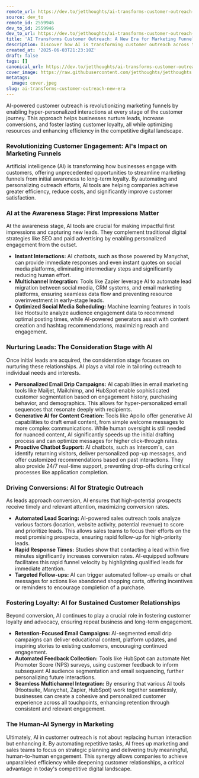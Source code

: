 ```yaml
---
remote_url: https://dev.to/jetthoughts/ai-transforms-customer-outreach-a-new-era-for-marketing-funnels-1ekn
source: dev_to
remote_id: 2559946
dev_to_id: 2559946
dev_to_url: https://dev.to/jetthoughts/ai-transforms-customer-outreach-a-new-era-for-marketing-funnels-1ekn
title: 'AI Transforms Customer Outreach: A New Era for Marketing Funnels'
description: Discover how AI is transforming customer outreach across the marketing funnel, from awareness to loyalty. Learn about AI-powered tools and strategies for personalized engagement, lead nurturing, and conversion optimization.
created_at: '2025-06-03T21:23:10Z'
draft: false
tags: []
canonical_url: https://dev.to/jetthoughts/ai-transforms-customer-outreach-a-new-era-for-marketing-funnels-1ekn
cover_image: https://raw.githubusercontent.com/jetthoughts/jetthoughts.github.io/master/content/blog/ai-transforms-customer-outreach-new-era/cover.jpeg
metatags:
  image: cover.jpeg
slug: ai-transforms-customer-outreach-new-era
---
```

AI-powered customer outreach is revolutionizing marketing funnels by enabling hyper-personalized interactions at every stage of the customer journey. This approach helps businesses nurture leads, increase conversions, and foster lasting customer loyalty, all while optimizing resources and enhancing efficiency in the competitive digital landscape.

### Revolutionizing Customer Engagement: AI's Impact on Marketing Funnels

Artificial intelligence (AI) is transforming how businesses engage with customers, offering unprecedented opportunities to streamline marketing funnels from initial awareness to long-term loyalty. By automating and personalizing outreach efforts, AI tools are helping companies achieve greater efficiency, reduce costs, and significantly improve customer satisfaction.

### AI at the Awareness Stage: First Impressions Matter

At the awareness stage, AI tools are crucial for making impactful first impressions and capturing new leads. They complement traditional digital strategies like SEO and paid advertising by enabling personalized engagement from the outset.

*   **Instant Interactions:** AI chatbots, such as those powered by Manychat, can provide immediate responses and even instant quotes on social media platforms, eliminating intermediary steps and significantly reducing human effort.
*   **Multichannel Integration:** Tools like Zapier leverage AI to automate lead migration between social media, CRM systems, and email marketing platforms, ensuring seamless data flow and preventing resource overinvestment in early-stage leads.
*   **Optimized Social Media Scheduling:** Machine learning features in tools like Hootsuite analyze audience engagement data to recommend optimal posting times, while AI-powered generators assist with content creation and hashtag recommendations, maximizing reach and engagement.

### Nurturing Leads: The Consideration Stage with AI

Once initial leads are acquired, the consideration stage focuses on nurturing these relationships. AI plays a vital role in tailoring outreach to individual needs and interests.

*   **Personalized Email Drip Campaigns:** AI capabilities in email marketing tools like Mailjet, Mailchimp, and HubSpot enable sophisticated customer segmentation based on engagement history, purchasing behavior, and demographics. This allows for hyper-personalized email sequences that resonate deeply with recipients.
*   **Generative AI for Content Creation:** Tools like Apollo offer generative AI capabilities to draft email content, from simple welcome messages to more complex communications. While human oversight is still needed for nuanced content, AI significantly speeds up the initial drafting process and can optimize messages for higher click-through rates.
*   **Proactive Chatbot Support:** AI chatbots, such as Intercom's, can identify returning visitors, deliver personalized pop-up messages, and offer customized recommendations based on past interactions. They also provide 24/7 real-time support, preventing drop-offs during critical processes like application completion.

### Driving Conversions: AI for Strategic Outreach

As leads approach conversion, AI ensures that high-potential prospects receive timely and relevant attention, maximizing conversion rates.

*   **Automated Lead Scoring:** AI-powered sales outreach tools analyze various factors (location, website activity, potential revenue) to score and prioritize leads. This allows sales teams to focus their efforts on the most promising prospects, ensuring rapid follow-up for high-priority leads.
*   **Rapid Response Times:** Studies show that contacting a lead within five minutes significantly increases conversion rates. AI-equipped software facilitates this rapid funnel velocity by highlighting qualified leads for immediate attention.
*   **Targeted Follow-ups:** AI can trigger automated follow-up emails or chat messages for actions like abandoned shopping carts, offering incentives or reminders to encourage completion of a purchase.

### Fostering Loyalty: AI for Sustained Customer Relationships

Beyond conversion, AI continues to play a crucial role in fostering customer loyalty and advocacy, ensuring repeat business and long-term engagement.

*   **Retention-Focused Email Campaigns:** AI-segmented email drip campaigns can deliver educational content, platform updates, and inspiring stories to existing customers, encouraging continued engagement.
*   **Automated Feedback Collection:** Tools like HubSpot can automate Net Promoter Score (NPS) surveys, using customer feedback to inform subsequent AI audience segmentation and email sequencing, further personalizing future interactions.
*   **Seamless Multichannel Integration:** By ensuring that various AI tools (Hootsuite, Manychat, Zapier, HubSpot) work together seamlessly, businesses can create a cohesive and personalized customer experience across all touchpoints, enhancing retention through consistent and relevant engagement.

### The Human-AI Synergy in Marketing

Ultimately, AI in customer outreach is not about replacing human interaction but enhancing it. By automating repetitive tasks, AI frees up marketing and sales teams to focus on strategic planning and delivering truly meaningful, human-to-human engagement. This synergy allows companies to achieve unparalleled efficiency while deepening customer relationships, a critical advantage in today's competitive digital landscape.